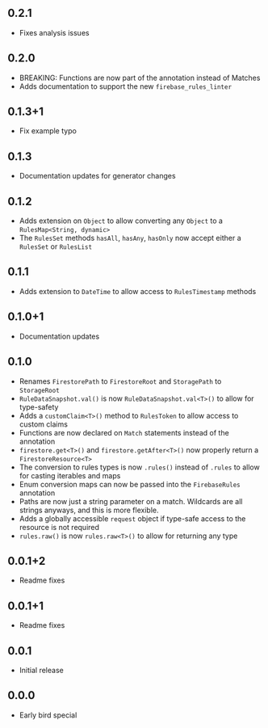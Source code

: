 ## 0.2.1

- Fixes analysis issues

## 0.2.0

- BREAKING: Functions are now part of the annotation instead of Matches
- Adds documentation to support the new `firebase_rules_linter`

## 0.1.3+1

- Fix example typo

## 0.1.3

- Documentation updates for generator changes

## 0.1.2

- Adds extension on `Object` to allow converting any `Object` to a `RulesMap<String, dynamic>`
- The `RulesSet` methods `hasAll`, `hasAny`, `hasOnly` now accept either a `RulesSet` or `RulesList`

## 0.1.1

- Adds extension to `DateTime` to allow access to `RulesTimestamp` methods

## 0.1.0+1

- Documentation updates

## 0.1.0

- Renames `FirestorePath` to `FirestoreRoot` and `StoragePath` to `StorageRoot`
- `RuleDataSnapshot.val()` is now `RuleDataSnapshot.val<T>()` to allow for type-safety
- Adds a `customClaim<T>()` method to `RulesToken` to allow access to custom claims
- Functions are now declared on `Match` statements instead of the annotation
- `firestore.get<T>()` and `firestore.getAfter<T>()` now properly return a `FirestoreResource<T>`
- The conversion to rules types is now `.rules()` instead of `.rules` to allow for casting iterables and maps
- Enum conversion maps can now be passed into the `FirebaseRules` annotation
- Paths are now just a string parameter on a match. Wildcards are all strings anyways, and this is more flexible.
- Adds a globally accessible `request` object if type-safe access to the resource is not required
- `rules.raw()` is now `rules.raw<T>()` to allow for returning any type

## 0.0.1+2

- Readme fixes

## 0.0.1+1

- Readme fixes

## 0.0.1

- Initial release

## 0.0.0

- Early bird special
